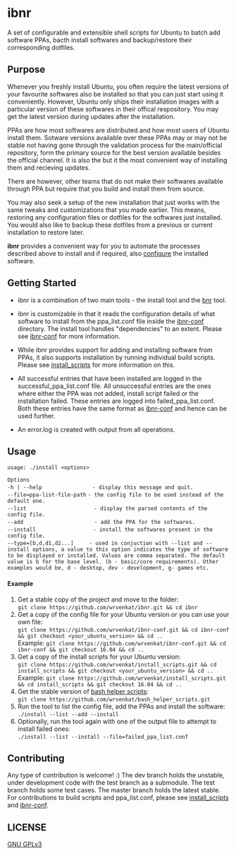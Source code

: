 # ibnr
A set of configurable and extensible shell scripts for Ubuntu to batch add software PPAs, bacth install softwares and backup/restore their corresponding dotfiles.

## Purpose
  Whenever you freshly install Ubuntu, you often require the latest versions of your favourite softwares also be installed so that you can just start using it conveniently. However, Ubuntu only ships their installation images with a particular version of these softwares in their offical respository. You may get the latest version during updates after the installation.

  PPAs are how most softwares are distributed and how most users of Ubuntu install them. Sotware versions available over these PPAs may or may not be stable not having gone through the validation process for the main/official repository, form the primary source for the best version available besides the official channel. It is also the but it the most convenient way of installing them and recieving updates.
  
  There are however, other teams that do not make their softwares available through PPA but require that you build and install them from source.
  
  You may also seek a setup of the new installation that just works with the same tweaks and customizations that you made earlier. This means, restoring any configuration files or dotfiles for the softwares just installed. You would also like to backup these dotfiles from a previous or current installation to restore later.
  
  **ibnr** provides a convenient way for you to automate the processes described above to install and if required, also [configure](https://github.com/wrvenkat/bnr) the installed software.

## Getting Started
* ibnr is a combination of two main tools - the install tool and the [bnr](https://github.com/wrvenkat/bnr) tool.

* ibnr is customizable in that it reads the configuration details of what software to install from the ppa_list.conf file inside the [ibnr-conf](https://github.com/wrvenkat/ibnr-conf) directory. The install tool handles "dependencies" to an extent. Please see [ibnr-conf](https://github.com/wrvenkat/ibnr-conf) for more information.
  
* While ibnr provides support for adding and installing software from PPAs, it also supports installation by running individual build scripts. Please see [install_scripts](https://github.com/wrvenkat/install_scripts) for more information on this.

* All successful entries that have been installed are logged in the successful_ppa_list.conf file. All unsuccessful entries are the ones where either the PPA was not added, install script failed or the installation failed. These entries are logged into failed_ppa_list.conf. Both these entries have the same format as [ibnr-conf](https://github.com/wrvenkat/ibnr-conf) and hence can be used further.

* An error.log is created with output from all operations.
  
## Usage

`usage: ./install <options>`

`Options`  
`-h | --help`&nbsp;&nbsp;&nbsp;&nbsp;&nbsp;&nbsp;&nbsp;&nbsp;&nbsp;&nbsp;&nbsp;&nbsp;&nbsp;&nbsp;&nbsp;&nbsp;&nbsp;&nbsp;&nbsp;&nbsp;&nbsp;&nbsp;&nbsp;&nbsp;&nbsp;&nbsp;&nbsp;&nbsp;&nbsp;`- display this message and quit.`  
`--file=ppa-list-file-path`&nbsp;`- the config file to be used instead of the default one.`  
`--list`&nbsp;&nbsp;&nbsp;&nbsp;&nbsp;&nbsp;&nbsp;&nbsp;&nbsp;&nbsp;&nbsp;&nbsp;&nbsp;&nbsp;&nbsp;&nbsp;&nbsp;&nbsp;&nbsp;&nbsp;&nbsp;&nbsp;&nbsp;&nbsp;&nbsp;&nbsp;&nbsp;&nbsp;&nbsp;&nbsp;&nbsp;&nbsp;&nbsp;&nbsp;&nbsp;&nbsp;&nbsp;&nbsp;&nbsp;`- display the parsed contents of the config file.`  
`--add`&nbsp;&nbsp;&nbsp;&nbsp;&nbsp;&nbsp;&nbsp;&nbsp;&nbsp;&nbsp;&nbsp;&nbsp;&nbsp;&nbsp;&nbsp;&nbsp;&nbsp;&nbsp;&nbsp;&nbsp;&nbsp;&nbsp;&nbsp;&nbsp;&nbsp;&nbsp;&nbsp;&nbsp;&nbsp;&nbsp;&nbsp;&nbsp;&nbsp;&nbsp;&nbsp;&nbsp;&nbsp;&nbsp;&nbsp;&nbsp;&nbsp;`- add the PPA for the softwares.`  
`--install`&nbsp;&nbsp;&nbsp;&nbsp;&nbsp;&nbsp;&nbsp;&nbsp;&nbsp;&nbsp;&nbsp;&nbsp;&nbsp;&nbsp;&nbsp;&nbsp;&nbsp;&nbsp;&nbsp;&nbsp;&nbsp;&nbsp;&nbsp;&nbsp;&nbsp;&nbsp;&nbsp;&nbsp;&nbsp;&nbsp;&nbsp;&nbsp;&nbsp;`- install the softwares present in the config file.`  
`--type=[b,d,d1,d2...]`&nbsp;&nbsp;&nbsp;&nbsp;&nbsp;&nbsp;&nbsp;&nbsp;&nbsp;`- used in conjuction with --list and --install options, a value to this option indicates the type of software to be displayed or installed. Values are comma separated. The default value is b for the base level. (b - basic/core requirements). Other examples would be, d - desktop, dev - development, g- games etc.`

#### Example
  
  1. Get a stable copy of the project and move to the folder:  
  `git clone https://github.com/wrvenkat/ibnr.git && cd ibnr`
  2. Get a copy of the config file for your Ubuntu version or you can use your own file:  
  `git clone https://github.com/wrvenkat/ibnr-conf.git && cd ibnr-conf && git checkout <your_ubuntu_version> && cd ..`  
   Example: `git clone https://github.com/wrvenkat/ibnr-conf.git && cd ibnr-conf && git checkout 16.04 && cd ..`  
  3. Get a copy of the install scripts for your Ubuntu version:  
  `git clone https://github.com/wrvenkat/install_scripts.git && cd install_scripts && git checkout <your_ubuntu_version> && cd ..`  
   Example: `git clone https://github.com/wrvenkat/install_scripts.git && cd install_scripts && git checkout 16.04 && cd ..`  
  4. Get the stable version of [bash helper scripts](https://github.com/wrvenkat/bash_helper_scripts.git):  
  `git clone https://github.com/wrvenkat/bash_helper_scripts.git`  
  5. Run the tool to list the config file, add the PPAs and install the software:  
  `./install --list --add --install`  
  6. Optionally, run the tool again with one of the output file to attempt to install failed ones:  
  `./install --list --install --file=failed_ppa_list.conf`

## Contributing

Any type of contribution is welcome! :) The dev branch holds the unstable, under development code with the test branch as a submodule. The test branch holds some test cases. The master branch holds the latest stable.  
For contributions to build scripts and ppa_list.conf, please see [install_scripts](https://github.com/wrvenkat/install_scripts) and [ibnr-conf](https://github.com/wrvenkat/ibnr-conf).

## LICENSE

[GNU GPLv3](https://www.gnu.org/licenses/gpl-3.0.en.html)
